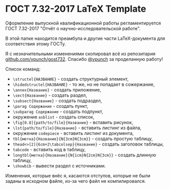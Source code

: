 # ГОСТ 7.32-2017 LaTeX Template

Оформление выпускной квалификационной работы регламентируется ГОСТ 7.32-2017
"Отчёт о научно-исследовательской работе".

В этой папке находится преамбула и другие части LaTeX-документа для соответствия этому ГОСТу.

Я с незначительными изменениями скопировал всё из репозитария [github.com/vpunch/gost732](https://github.com/vpunch/gost732). Спасибо [@vpunch](https://github.com/vpunch) за проделанную работу!

Список команд:

- `\structel{НАЗВАНИЕ}` - создать структурный элемент,
- `\hidedstructel{НАЗВАНИЕ}` - то же, но не попадает в сожержание,
- `\annex{Название}` - создать приложение,
- `\sect{Название}` - создать раздел,
- `\subsect{Название}` - создать подраздел,
- `\parag Содержание` - создать пункт,
- `\subparag Содержание` - создать подпункт,
- окружение `asblist` - создать список,
- `\fig[0.8]{path/to/file}{Название}` - вставить рисунок,
- `\lst{path/to/file}{Название}` - вставить листинг из файла,
- окружение `codepiece` - вставить листинг из документа,
- `tbl{метка}{Название}{N{3cm}N{3cm}}` - создать простую таблицу,
- `thead<>[2]{6cm+2\tabcolsep}{Название}` - создать заголовок таблицы,
- `tabcode` - вставить код в таблицу,
- `longtbl{метка}{Название}{N{1cm}N{2cm}N{3cm}}` - создать длинную таблицу,
- `\showbib` - вывести раздел с источниками.

Изменения, которые внёс я, касаются отступов, которые не были заданы в исходном файле, из-за чего файл не компилировался.
